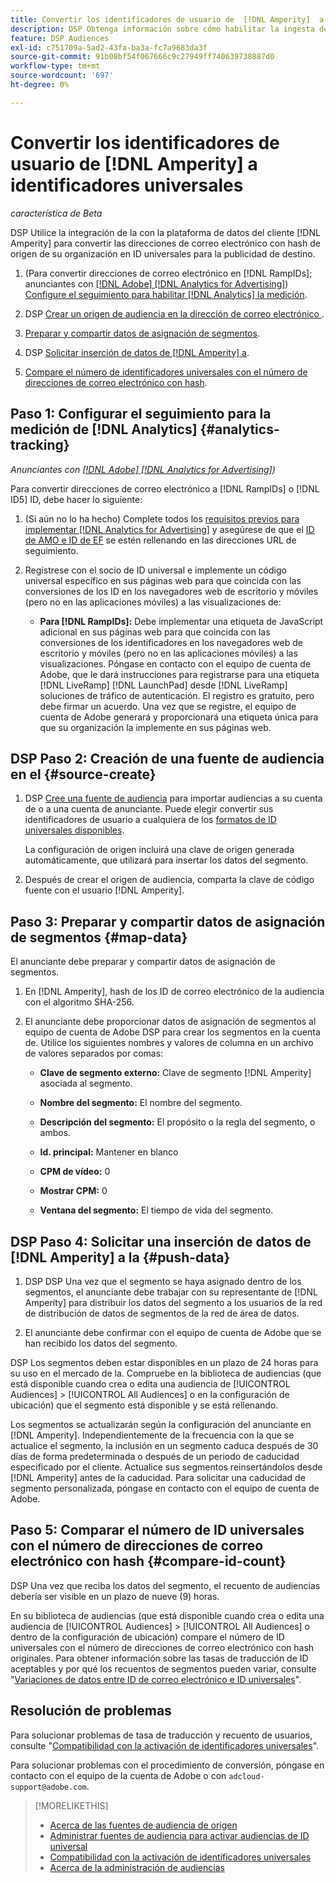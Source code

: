 ```yaml
---
title: Convertir los identificadores de usuario de  [!DNL Amperity]  a identificadores universales
description: DSP Obtenga información sobre cómo habilitar la ingesta de segmentos de origen de  [!DNL Amperity]  por parte de los usuarios.
feature: DSP Audiences
exl-id: c751709a-5ad2-43fa-ba3a-fc7a9683da3f
source-git-commit: 91b08bf54f067666c9c27949ff740639738887d0
workflow-type: tm+mt
source-wordcount: '697'
ht-degree: 0%

---
```


# Convertir los identificadores de usuario de [!DNL Amperity] a identificadores universales

*característica de Beta*

DSP Utilice la integración de la con la plataforma de datos del cliente [!DNL Amperity] para convertir las direcciones de correo electrónico con hash de origen de su organización en ID universales para la publicidad de destino.

1. (Para convertir direcciones de correo electrónico en [!DNL RampIDs]<!-- or [!DNL ID5] IDs -->; anunciantes con [[!DNL Adobe] [!DNL Analytics for Advertising]](/help/integrations/analytics/overview.md)) [Configure el seguimiento para habilitar [!DNL Analytics] la medición](#analytics-tracking).

1. DSP [Crear un origen de audiencia en la dirección de correo electrónico &#x200B;](#source-create).

1. [Preparar y compartir datos de asignación de segmentos](#map-data).

1. DSP [Solicitar inserción de datos de [!DNL Amperity] a](#push-data).

1. [Compare el número de identificadores universales con el número de direcciones de correo electrónico con hash](#compare-id-count).

## Paso 1: Configurar el seguimiento para la medición de [!DNL Analytics] {#analytics-tracking}

*Anunciantes con [[!DNL Adobe] [!DNL Analytics for Advertising]](/help/integrations/analytics/overview.md))*

Para convertir direcciones de correo electrónico a [!DNL RampIDs] o [!DNL ID5] ID, debe hacer lo siguiente:

1. (Si aún no lo ha hecho) Complete todos los [requisitos previos para implementar [!DNL Analytics for Advertising]](/help/integrations/analytics/prerequisites.md) y asegúrese de que el [ID de AMO e ID de EF](/help/integrations/analytics/ids.md) se estén rellenando en las direcciones URL de seguimiento.

1. Regístrese con el socio de ID universal e implemente un código universal específico en sus páginas web para que coincida con las conversiones de los ID en los navegadores web de escritorio y móviles (pero no en las aplicaciones móviles) a las visualizaciones de:

   * **Para [!DNL RampIDs]:** Debe implementar una etiqueta de JavaScript adicional en sus páginas web para que coincida con las conversiones de los identificadores en los navegadores web de escritorio y móviles (pero no en las aplicaciones móviles) a las visualizaciones. Póngase en contacto con el equipo de cuenta de Adobe, que le dará instrucciones para registrarse para una etiqueta [!DNL LiveRamp] [!DNL LaunchPad] desde [!DNL LiveRamp] soluciones de tráfico de autenticación. El registro es gratuito, pero debe firmar un acuerdo. Una vez que se registre, el equipo de cuenta de Adobe generará y proporcionará una etiqueta única para que su organización la implemente en sus páginas web.

## DSP Paso 2: Creación de una fuente de audiencia en el {#source-create}

1. DSP [Cree una fuente de audiencia](source-manage.md) para importar audiencias a su cuenta de o a una cuenta de anunciante. Puede elegir convertir sus identificadores de usuario a cualquiera de los [formatos de ID universales disponibles](source-about.md).

   La configuración de origen incluirá una clave de origen generada automáticamente, que utilizará para insertar los datos del segmento.

1. Después de crear el origen de audiencia, comparta la clave de código fuente con el usuario [!DNL Amperity].

## Paso 3: Preparar y compartir datos de asignación de segmentos {#map-data}

El anunciante debe preparar y compartir datos de asignación de segmentos.

1. En [!DNL Amperity], hash de los ID de correo electrónico de la audiencia con el algoritmo SHA-256.

1. El anunciante debe proporcionar datos de asignación de segmentos al equipo de cuenta de Adobe DSP para crear los segmentos en la cuenta de. Utilice los siguientes nombres y valores de columna en un archivo de valores separados por comas:

   * **Clave de segmento externo:** Clave de segmento [!DNL Amperity] asociada al segmento.

   * **Nombre del segmento:** El nombre del segmento.

   * **Descripción del segmento:** El propósito o la regla del segmento, o ambos.

   * **Id. principal:** Mantener en blanco

   * **CPM de vídeo:** 0

   * **Mostrar CPM:** 0

   * **Ventana del segmento:** El tiempo de vida del segmento.

## DSP Paso 4: Solicitar una inserción de datos de [!DNL Amperity] a la {#push-data}

1. DSP DSP Una vez que el segmento se haya asignado dentro de los segmentos, el anunciante debe trabajar con su representante de [!DNL Amperity] para distribuir los datos del segmento a los usuarios de la red de distribución de datos de segmentos de la red de área de datos.

1. El anunciante debe confirmar con el equipo de cuenta de Adobe que se han recibido los datos del segmento.

DSP Los segmentos deben estar disponibles en un plazo de 24 horas para su uso en el mercado de la. Compruebe en la biblioteca de audiencias (que está disponible cuando crea o edita una audiencia de [!UICONTROL Audiences] > [!UICONTROL All Audiences] o en la configuración de ubicación) que el segmento está disponible y se está rellenando.

Los segmentos se actualizarán según la configuración del anunciante en [!DNL Amperity]. Independientemente de la frecuencia con la que se actualice el segmento, la inclusión en un segmento caduca después de 30 días de forma predeterminada o después de un periodo de caducidad especificado por el cliente. Actualice sus segmentos reinsertándolos desde [!DNL Amperity] antes de la caducidad. Para solicitar una caducidad de segmento personalizada, póngase en contacto con el equipo de cuenta de Adobe.

## Paso 5: Comparar el número de ID universales con el número de direcciones de correo electrónico con hash {#compare-id-count}

DSP Una vez que reciba los datos del segmento, el recuento de audiencias debería ser visible en un plazo de nueve (9) horas.

En su biblioteca de audiencias (que está disponible cuando crea o edita una audiencia de [!UICONTROL Audiences] > [!UICONTROL All Audiences] o dentro de la configuración de ubicación) compare el número de ID universales con el número de direcciones de correo electrónico con hash originales. Para obtener información sobre las tasas de traducción de ID aceptables y por qué los recuentos de segmentos pueden variar, consulte &quot;[Variaciones de datos entre ID de correo electrónico e ID universales](#universal-ids-data-variances)&quot;.

## Resolución de problemas

Para solucionar problemas de tasa de traducción y recuento de usuarios, consulte &quot;[Compatibilidad con la activación de identificadores universales](/help/dsp/audiences/universal-ids.md)&quot;.

Para solucionar problemas con el procedimiento de conversión, póngase en contacto con el equipo de la cuenta de Adobe o con `adcloud-support@adobe.com`.

>[!MORELIKETHIS]
>
>* [Acerca de las fuentes de audiencia de origen](/help/dsp/audiences/sources/source-about.md)
>* [Administrar fuentes de audiencia para activar audiencias de ID universal](source-manage.md)
>* [Compatibilidad con la activación de identificadores universales](/help/dsp/audiences/universal-ids.md)
>* [Acerca de la administración de audiencias](/help/dsp/audiences/audience-about.md)
